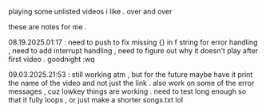 playing some unlisted videos i like . over and over


these are notes for me .

08.19.2025.01:17 : need to push to fix missing {} in f string for error handling , need to add interrupt handling , need to figure out why it doesn't play after first video . goodnight :wq

09.03.2025.21:53 : still working atm , but for the future maybe have it print the name of the video and not just the link . also work on some of the error messages , cuz lowkey things are working . need to test long enough so that it fully loops , or just make a shorter songs.txt lol
